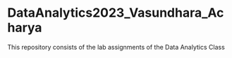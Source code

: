 # DataAnalytics2023_Vasundhara_Acharya
This repository consists of the lab assignments of the Data Analytics Class
